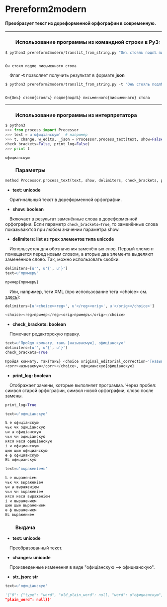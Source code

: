 # Prereform2modern
#### Преобразует текст из дореформенной орфографии в современную.  
---
### &emsp;&emsp;Использование программы из командной строки в Py3:

```python
$ python3 prereform2modern/translit_from_string.py "Онъ стоялъ подлѣ письменнаго стола"
```

```python

Он стоял подле письменного стола
```

&emsp;Флаг __-t__ позволяет получить результат в формате __json__
```python
$ python3 prereform2modern/translit_from_string.py -t "Онъ стоялъ подлѣ письменнаго стола"
```

```python

Он{Онъ} стоял{стоялъ} подле{подлѣ} письменного{письменнаго} стола
```

---
### &emsp;&emsp;Использование программы из интерпретатора


```python
$ python3
>>> from process import Processor
>>> text = u'офицiанскую'  # например
>>> t, change, w_edits, _json = Processor.process_text(text, show=False, delimiters=[u'', u'{', u'}'],
check_brackets=False, print_log=False)
>>> print t
```
```
официанскую
```

### &emsp;&emsp;Параметры
```python
method Processor.process_text(text, show, delimiters, check_brackets, print_log=True)
```
* __text: unicode__

&emsp;Оригинальный текст в дореформенной орфографии.

* __show: boolean__

&emsp;Включает в результат заменённые слова в дореформенной орфографии. Если параметр `check_brackets=True`, то заменённые слова показываются при любом значении параметра show.

* __delimiters: list из трех элементов типа unicode__

&emsp;Используется для обозначения заменённых слов. Первый элемент помещается перед новым словом, а вторые два элемента выделяют заменённое слово. Так, можно использовать скобки:
```python
delimiters=[u'', u'{', u'}']
text=u"примеръ"
```
```python
пример{примеръ}
```

&emsp;Или, например, теги XML (про использование тега \<choice> см. [здесь](https://en.wikipedia.org/wiki/Text_Encoding_Initiative#Choice_tag)):
```python
delimiters=[u'<choice><reg>', u'</reg><orig>', u'</orig></choice>']
```
```python
<choice><reg>пример</reg><orig>примеръ</orig></choice>
```

* __check_brackets: boolean__

&emsp;Помечает редакторскую правку.
```python
text=u'Пройдя комнату, такъ [называемую], офиціанскую'
delimiters=[u'', u'{', u'}']
check_brackets=True
```
```python
Пройдя комнату, так{такъ} <choice original_editorial_correction='[называемую]'><sic></sic>
<corr>называемую</corr></choice>, официанскую{офицiанскую}
```

* __print_log: boolean__

&emsp;Отображает замены, которые выполняет программа. Через пробел: символ старой орфографии, символ новой орфографии, слово после замены.
```python
print_log=True
```
```python
text=u'офицiанскую'
```
```python
ѣ е офицiанскую
чьк чк офицiанскую
ъи ы офицiанскую
чьн чн офицiанскую
ияся иеся офицiанскую
i и официанскую
щию щью официанскую
ѳ ф официанскую
EL официанскую
````

```python
text=u'выраженіемъ'
```

```python
ѣ е выраженiем
чьк чк выраженiем
ъи ы выраженiем
чьн чн выраженiем
ияся иеся выраженiем
i и выражением
щию щью выражением
ѳ ф выражением
EL выражением
```

### &emsp;&emsp;Выдача
* __text: unicode__

&emsp;Преобразованный текст.

* __changes: unicode__

&emsp;Произведенные изменения в виде "офицiанскую --> официанскую".


* __str_json: str__
```python
text=u'офицiанскую'
```
```python
'{"0": {"type": "word", "old_plain_word": null, "word": u"официанскую", "old_word": u"офицiанскую",
"plain_word": null}}'
```

